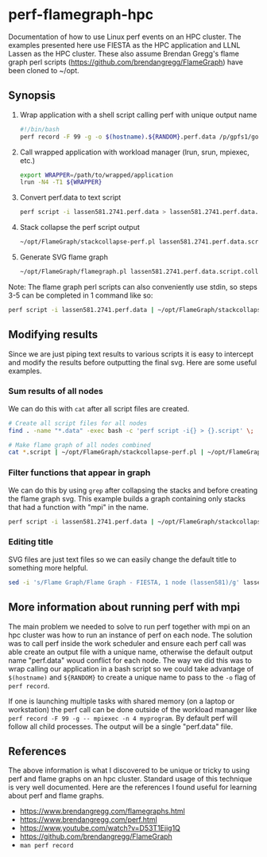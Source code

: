 # perf-flamegraph-hpc

Documentation of how to use Linux perf events on an HPC cluster.
The examples presented here use FIESTA as the HPC application and LLNL Lassen as the HPC cluster.
These also assume Brendan Gregg's flame graph perl scripts (https://github.com/brendangregg/FlameGraph) have been cloned to ~/opt.

## Synopsis

1. Wrap application with a shell script calling perf with unique output name
    ```bash
    #!/bin/bash
    perf record -F 99 -g -o $(hostname).${RANDOM}.perf.data /p/gpfs1/goodner2/cup-ecs-fiesta/build-spectrum-mpi-lassen-d8f360b/fiesta ./fiesta.lua --kokkos-num-devices=1
    ```
1. Call wrapped application with workload manager (lrun, srun, mpiexec, etc.)
    ```bash
    export WRAPPER=/path/to/wrapped/application
    lrun -N4 -T1 ${WRAPPER}
    ```
1. Convert perf.data to text script
    ```bash
    perf script -i lassen581.2741.perf.data > lassen581.2741.perf.data.script
    ```
1. Stack collapse the perf script output
    ```bash
    ~/opt/FlameGraph/stackcollapse-perf.pl lassen581.2741.perf.data.script > lassen581.2741.perf.data.script.collapsed
    ```
1. Generate SVG flame graph
    ```bash
    ~/opt/FlameGraph/flamegraph.pl lassen581.2741.perf.data.script.collapsed > lassen581.2741.svg
    ```

Note: The flame graph perl scripts can also conveniently use stdin, so steps 3-5 can be completed in 1 command like so:
```bash
perf script -i lassen581.2741.perf.data | ~/opt/FlameGraph/stackcollapse-perf.pl | ~/opt/FlameGraph/flamegraph.pl > lassen581.2741.svg
```

## Modifying results

Since we are just piping text results to various scripts it is easy to intercept and modify the results before outputting the final svg. Here are some useful examples.

### Sum results of all nodes

We can do this with `cat` after all script files are created.

```bash
# Create all script files for all nodes
find . -name "*.data" -exec bash -c 'perf script -i{} > {}.script' \;

# Make flame graph of all nodes combined
cat *.script | ~/opt/FlameGraph/stackcollapse-perf.pl | ~/opt/FlameGraph/flamegraph.pl > all-nodes.svg
```

### Filter functions that appear in graph

We can do this by using `grep` after collapsing the stacks and before creating the flame graph svg.
This example builds a graph containing only stacks that had a function with "mpi" in the name.

```bash
perf script -i lassen581.2741.perf.data | ~/opt/FlameGraph/stackcollapse-perf.pl | grep -iF "mpi" | ~/opt/FlameGraph/flamegraph.pl > lassen581.2741.mpi.svg
```

### Editing title

SVG files are just text files so we can easily change the default title to something more helpful.

```bash
sed -i 's/Flame Graph/Flame Graph - FIESTA, 1 node (lassen581)/g' lassen581.2741.svg
```

## More information about running perf with mpi

The main problem we needed to solve to run perf together with mpi on an hpc cluster was how to run an instance of perf on each node.
The solution was to call perf inside the work scheduler and ensure each perf call was able create an output file with a unique name, otherwise the default output name "perf.data" woud conflict for each node.
The way we did this was to wrap calling our application in a bash script so we could take advantage of `$(hostname)` and `${RANDOM}` to create a unique name to pass to the `-o` flag of `perf record`.

If one is launching multiple tasks with shared memory (on a laptop or workstation) the perf call can be done outside of the workload manager like `perf record -F 99 -g -- mpiexec -n 4 myprogram`. By default perf will follow all child processes. The output will be a single "perf.data" file.

## References

The above information is what I discovered to be unique or tricky to using perf and flame graphs on an hpc cluster.
Standard usage of this technique is very well documented.
Here are the references I found useful for learning about perf and flame graphs.

* https://www.brendangregg.com/flamegraphs.html
* https://www.brendangregg.com/perf.html
* https://www.youtube.com/watch?v=D53T1Ejig1Q
* https://github.com/brendangregg/FlameGraph
* `man perf record`
